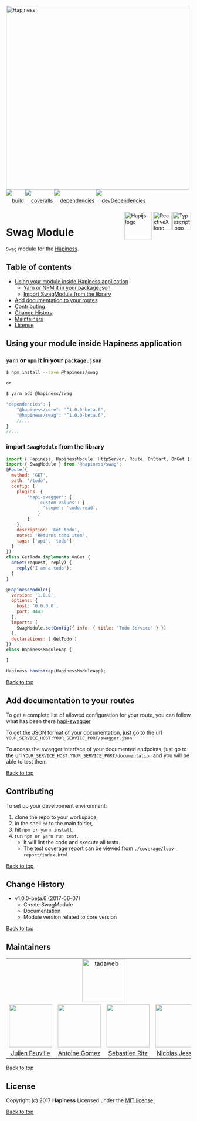 <img src="http://bit.ly/2mxmKKI" width="500" alt="Hapiness" />

<div style="margin-bottom:20px;">
<div style="line-height:60px">
    <a href="https://travis-ci.org/hapinessjs/logger-module.svg?branch=master">
        <img src="https://travis-ci.org/hapinessjs/logger-module.svg?branch=master" alt="build" />
    </a>
    <a href="https://coveralls.io/github/hapinessjs/logger-module?branch=master">
        <img src="https://coveralls.io/repos/github/hapinessjs/logger-module/badge.svg?branch=master" alt="coveralls" />
    </a>
    <a href="https://david-dm.org/hapinessjs/logger-module">
        <img src="https://david-dm.org/hapinessjs/logger-module.svg" alt="dependencies" />
    </a>
    <a href="https://david-dm.org/hapinessjs/logger-module?type=dev">
        <img src="https://david-dm.org/hapinessjs/logger-module/dev-status.svg" alt="devDependencies" />
    </a>
</div>
<div>
    <a href="https://www.typescriptlang.org/docs/tutorial.html">
        <img src="https://cdn-images-1.medium.com/max/800/1*8lKzkDJVWuVbqumysxMRYw.png"
             align="right" alt="Typescript logo" width="50" height="50" style="border:none;" />
    </a>
    <a href="http://reactivex.io/rxjs">
        <img src="http://reactivex.io/assets/Rx_Logo_S.png"
             align="right" alt="ReactiveX logo" width="50" height="50" style="border:none;" />
    </a>
    <a href="http://hapijs.com">
        <img src="http://bit.ly/2lYPYPw"
             align="right" alt="Hapijs logo" width="75" style="border:none;" />
    </a>
</div>
</div>

# Swag Module

`Swag` module for the [Hapiness](https://github.com/hapinessjs/hapiness).

## Table of contents

* [Using your module inside Hapiness application](#using-your-module-inside-hapiness-application)
    * [Yarn or NPM it in your package.json](#yarn-or-npm-it-in-your-packagejson)
    * [Import SwagModule from the library](#import-swagmodule-from-the-library)
* [Add documentation to your routes](#add-documentation-to-your-routes)
* [Contributing](#contributing)
* [Change History](#change-history)
* [Maintainers](#maintainers)
* [License](#license)

## Using your module inside Hapiness application

### `yarn` or `npm` it in your `package.json`

```bash
$ npm install --save @hapiness/swag

or

$ yarn add @hapiness/swag
```
    
```javascript
"dependencies": {
    "@hapiness/core": "^1.0.0-beta.6",
    "@hapiness/swag": "^1.0.0-beta.6",
    //...
}
//...
```

### import `SwagModule` from the library

```javascript
import { Hapiness, HapinessModule, HttpServer, Route, OnStart, OnGet } from '@hapiness/core';
import { SwagModule } from '@hapiness/swag';
@Route({
  method: 'GET',
  path: '/todo',
  config: {
    plugins: {
        'hapi-swagger': {
            'custom-values': {
              'scope': 'todo.read',
            }
        }
    },
    description: 'Get todo',
    notes: 'Returns todo item',
    tags: ['api', 'todo']
  }
})
class GetTodo implements OnGet {
  onGet(request, reply) {
    reply('I am a todo');
  }
}

@HapinessModule({
  version: '1.0.0',
  options: {
    host: '0.0.0.0',
    port: 4443
  },
  imports: [
    SwagModule.setConfig({ info: { title: 'Todo Service' } })
  ],
  declarations: [ GetTodo ]
})
class HapinessModuleApp {

}

Hapiness.bootstrap(HapinessModuleApp);


```

[Back to top](#table-of-contents)

## Add documentation to your routes

To get a complete list of allowed configuration for your route, you can follow what has been there [hapi-swagger](https://github.com/srz09/hapi-swagger)

To get the JSON format of your documentation, just go to the url `YOUR_SERVICE_HOST:YOUR_SERVICE_PORT/swagger.json`

To access the swagger interface of your documented endpoints, just go to the url `YOUR_SERVICE_HOST:YOUR_SERVICE_PORT/documentation`
and you will be able to test them 

[Back to top](#table-of-contents)

## Contributing

To set up your development environment:

1. clone the repo to your workspace,
2. in the shell `cd` to the main folder,
3. hit `npm or yarn install`,
4. run `npm or yarn run test`.
    * It will lint the code and execute all tests. 
    * The test coverage report can be viewed from `./coverage/lcov-report/index.html`.

[Back to top](#table-of-contents)

## Change History

* v1.0.0-beta.6 (2017-06-07)
    * Create SwagModule
    * Documentation
    * Module version related to core version
    
[Back to top](#table-of-contents)

## Maintainers

<table>
    <tr>
        <td colspan="4" align="center"><a href="https://www.tadaweb.com"><img src="https://tadaweb.com/images/tadaweb/logo.png" width="117" alt="tadaweb" /></a></td>
    </tr>
    <tr>
        <td align="center"><a href="https://github.com/Juneil"><img src="https://avatars3.githubusercontent.com/u/6546204?v=3&s=117" width="117"/></a></td>
        <td align="center"><a href="https://github.com/antoinegomez"><img src="https://avatars3.githubusercontent.com/u/997028?v=3&s=117" width="117"/></a></td>
        <td align="center"><a href="https://github.com/srz09"><img src="https://avatars3.githubusercontent.com/u/6841511?v=3&s=117" width="117"/></a></td>
        <td align="center"><a href="https://github.com/njl07"><img src="https://avatars3.githubusercontent.com/u/1673977?v=3&s=117" width="117"/></a></td>
    </tr>
    <tr>
        <td align="center"><a href="https://github.com/Juneil">Julien Fauville</a></td>
        <td align="center"><a href="https://github.com/antoinegomez">Antoine Gomez</a></td>
        <td align="center"><a href="https://github.com/srz09">Sébastien Ritz</a></td>
        <td align="center"><a href="https://github.com/njl07">Nicolas Jessel</a></td>
    </tr>
</table>

[Back to top](#table-of-contents)

## License

Copyright (c) 2017 **Hapiness** Licensed under the [MIT license](https://github.com/hapinessjs/empty-module/blob/master/LICENSE.md).

[Back to top](#table-of-contents)
